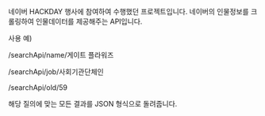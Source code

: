네이버 HACKDAY 행사에 참여하여 수행했던 프로젝트입니다.
네이버의 인물정보를 크롤링하여 인물데이터를 제공해주는 API입니다. 


사용 예)

/searchApi/name/게이트 플라워즈

/searchApi/job/사회기관단체인

/searchApi/old/59

해당 질의에 맞는 모든 결과를 JSON 형식으로 돌려줍니다. 

